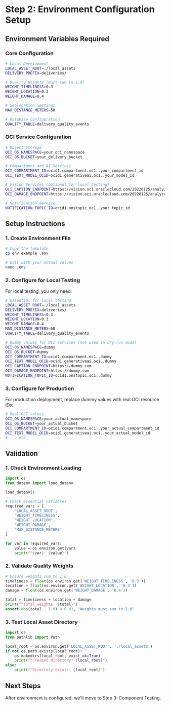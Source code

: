 # Step 2: Environment Configuration Setup

## Environment Variables Required

### Core Configuration
```bash
# Local Development
LOCAL_ASSET_ROOT=./local_assets
DELIVERY_PREFIX=deliveries/

# Quality Weights (must sum to 1.0)
WEIGHT_TIMELINESS=0.3
WEIGHT_LOCATION=0.3
WEIGHT_DAMAGE=0.4

# Geolocation Settings
MAX_DISTANCE_METERS=50

# Database Configuration
QUALITY_TABLE=delivery_quality_events
```

### OCI Service Configuration
```bash
# Object Storage
OCI_OS_NAMESPACE=your_oci_namespace
OCI_OS_BUCKET=your_delivery_bucket

# Compartment and AI Services
OCI_COMPARTMENT_ID=ocid1.compartment.oc1..your_compartment_id
OCI_TEXT_MODEL_OCID=ocid1.generativeai.oc1..your_model_id

# Vision Services (optional for local testing)
OCI_CAPTION_ENDPOINT=https://vision.oci.oraclecloud.com/20220125/analyzeImage
OCI_DAMAGE_ENDPOINT=https://vision.oci.oraclecloud.com/20220125/analyzeImage

# Notification Service
NOTIFICATION_TOPIC_ID=ocid1.onstopic.oc1..your_topic_id
```

## Setup Instructions

### 1. Create Environment File
```bash
# Copy the template
cp env.example .env

# Edit with your actual values
nano .env
```

### 2. Configure for Local Testing
For local testing, you only need:
```bash
# Essential for local testing
LOCAL_ASSET_ROOT=./local_assets
DELIVERY_PREFIX=deliveries/
WEIGHT_TIMELINESS=0.3
WEIGHT_LOCATION=0.3
WEIGHT_DAMAGE=0.4
MAX_DISTANCE_METERS=50
QUALITY_TABLE=delivery_quality_events

# Dummy values for OCI services (not used in dry-run mode)
OCI_OS_NAMESPACE=dummy
OCI_OS_BUCKET=dummy
OCI_COMPARTMENT_ID=ocid1.compartment.oc1..dummy
OCI_TEXT_MODEL_OCID=ocid1.generativeai.oc1..dummy
OCI_CAPTION_ENDPOINT=https://dummy.com
OCI_DAMAGE_ENDPOINT=https://dummy.com
NOTIFICATION_TOPIC_ID=ocid1.onstopic.oc1..dummy
```

### 3. Configure for Production
For production deployment, replace dummy values with real OCI resource IDs:
```bash
# Real OCI values
OCI_OS_NAMESPACE=your_actual_namespace
OCI_OS_BUCKET=your_actual_bucket
OCI_COMPARTMENT_ID=ocid1.compartment.oc1..your_actual_compartment_id
OCI_TEXT_MODEL_OCID=ocid1.generativeai.oc1..your_actual_model_id
# ... etc
```

## Validation

### 1. Check Environment Loading
```python
import os
from dotenv import load_dotenv

load_dotenv()

# Check essential variables
required_vars = [
    'LOCAL_ASSET_ROOT',
    'WEIGHT_TIMELINESS',
    'WEIGHT_LOCATION', 
    'WEIGHT_DAMAGE',
    'MAX_DISTANCE_METERS'
]

for var in required_vars:
    value = os.environ.get(var)
    print(f"{var}: {value}")
```

### 2. Validate Quality Weights
```python
# Ensure weights sum to 1.0
timeliness = float(os.environ.get('WEIGHT_TIMELINESS', '0.3'))
location = float(os.environ.get('WEIGHT_LOCATION', '0.3'))
damage = float(os.environ.get('WEIGHT_DAMAGE', '0.4'))

total = timeliness + location + damage
print(f"Total weights: {total}")
assert abs(total - 1.0) < 0.01, "Weights must sum to 1.0"
```

### 3. Test Local Asset Directory
```python
import os
from pathlib import Path

local_root = os.environ.get('LOCAL_ASSET_ROOT', './local_assets')
if not os.path.exists(local_root):
    os.makedirs(local_root, exist_ok=True)
    print(f"Created directory: {local_root}")
else:
    print(f"Directory exists: {local_root}")
```

## Next Steps
After environment is configured, we'll move to Step 3: Component Testing.
